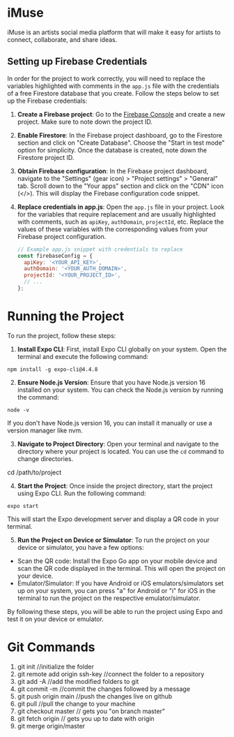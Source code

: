 # iMuse

iMuse is an artists social media platform that will make it easy for artists to connect, collaborate, and share ideas.

## Setting up Firebase Credentials

In order for the project to work correctly, you will need to replace the variables highlighted with comments in the `app.js` file with the credentials of a free Firestore database that you create. Follow the steps below to set up the Firebase credentials:

1. **Create a Firebase project**: Go to the [Firebase Console](https://console.firebase.google.com/) and create a new project. Make sure to note down the project ID.

2. **Enable Firestore**: In the Firebase project dashboard, go to the Firestore section and click on "Create Database". Choose the "Start in test mode" option for simplicity. Once the database is created, note down the Firestore project ID.

3. **Obtain Firebase configuration**: In the Firebase project dashboard, navigate to the "Settings" (gear icon) > "Project settings" > "General" tab. Scroll down to the "Your apps" section and click on the "CDN" icon (</>). This will display the Firebase configuration code snippet.

4. **Replace credentials in app.js**: Open the `app.js` file in your project. Look for the variables that require replacement and are usually highlighted with comments, such as `apiKey`, `authDomain`, `projectId`, etc. Replace the values of these variables with the corresponding values from your Firebase project configuration.

   ```javascript
   // Example app.js snippet with credentials to replace
   const firebaseConfig = {
     apiKey: '<YOUR_API_KEY>',
     authDomain: '<YOUR_AUTH_DOMAIN>',
     projectId: '<YOUR_PROJECT_ID>',
     // ...
   };

# Running the Project

To run the project, follow these steps:

1. **Install Expo CLI**: First, install Expo CLI globally on your system. Open the terminal and execute the following command:

```
npm install -g expo-cli@4.4.8
```

2. **Ensure Node.js Version**: Ensure that you have Node.js version 16 installed on your system. You can check the Node.js version by running the command:
```
node -v
```

If you don't have Node.js version 16, you can install it manually or use a version manager like nvm.

3. **Navigate to Project Directory**: Open your terminal and navigate to the directory where your project is located. You can use the `cd` command to change directories.

cd /path/to/project


4. **Start the Project**: Once inside the project directory, start the project using Expo CLI. Run the following command:
```
expo start
```
This will start the Expo development server and display a QR code in your terminal.

5. **Run the Project on Device or Simulator**: To run the project on your device or simulator, you have a few options:

- Scan the QR code: Install the Expo Go app on your mobile device and scan the QR code displayed in the terminal. This will open the project on your device.
- Emulator/Simulator: If you have Android or iOS emulators/simulators set up on your system, you can press "a" for Android or "i" for iOS in the terminal to run the project on the respective emulator/simulator.

By following these steps, you will be able to run the project using Expo and test it on your device or emulator.


# Git Commands

1. git init //initialize the folder
2. git remote add origin ssh-key //connect the folder to a repository
3. git add -A //add the modified folders to git
4. git commit -m //commit the changes followed by a message
5. git push origin main //push the changes live on github
6. git pull //pull the change to your machine
7. git checkout master      // gets you "on branch master"
8. git fetch origin        // gets you up to date with origin
9. git merge origin/master
